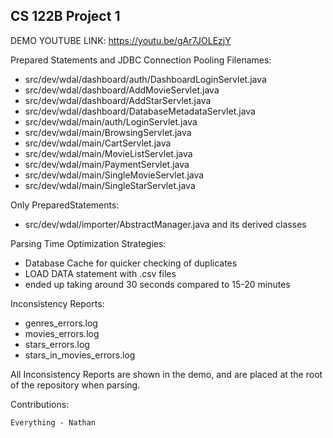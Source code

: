 ## CS 122B Project 1
DEMO YOUTUBE LINK: https://youtu.be/gAr7JOLEzjY


Prepared Statements and JDBC Connection Pooling Filenames:
- src/dev/wdal/dashboard/auth/DashboardLoginServlet.java
- src/dev/wdal/dashboard/AddMovieServlet.java
- src/dev/wdal/dashboard/AddStarServlet.java
- src/dev/wdal/dashboard/DatabaseMetadataServlet.java
- src/dev/wdal/main/auth/LoginServlet.java
- src/dev/wdal/main/BrowsingServlet.java
- src/dev/wdal/main/CartServlet.java
- src/dev/wdal/main/MovieListServlet.java
- src/dev/wdal/main/PaymentServlet.java
- src/dev/wdal/main/SingleMovieServlet.java
- src/dev/wdal/main/SingleStarServlet.java
  
Only PreparedStatements:
- src/dev/wdal/importer/AbstractManager.java and its derived classes

Parsing Time Optimization Strategies:
- Database Cache for quicker checking of duplicates
- LOAD DATA statement with .csv files
- ended up taking around 30 seconds compared to 15-20 minutes

Inconsistency Reports:
- genres_errors.log
- movies_errors.log
- stars_errors.log
- stars_in_movies_errors.log

All Inconsistency Reports are shown in the demo, and are placed at the root of the repository when parsing.

Contributions:

    Everything - Nathan
